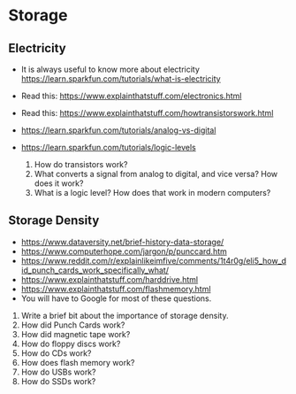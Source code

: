 # Storage
## Electricity
* It is always useful to know more about electricity <https://learn.sparkfun.com/tutorials/what-is-electricity>
* Read this: <https://www.explainthatstuff.com/electronics.html>
* Read this: <https://www.explainthatstuff.com/howtransistorswork.html>
* <https://learn.sparkfun.com/tutorials/analog-vs-digital>
* <https://learn.sparkfun.com/tutorials/logic-levels>

  1. How do transistors work?
  2. What converts a signal from analog to digital, and vice versa? How does it work?
  3. What is a logic level? How does that work in modern computers?


## Storage Density

   * <https://www.dataversity.net/brief-history-data-storage/>
   * <https://www.computerhope.com/jargon/p/punccard.htm>
   * <https://www.reddit.com/r/explainlikeimfive/comments/1t4r0g/eli5_how_did_punch_cards_work_specifically_what/>
   * <https://www.explainthatstuff.com/harddrive.html>
   * <https://www.explainthatstuff.com/flashmemory.html>
   * You will have to Google for most of these questions.

   1. Write a brief bit about the importance of storage density.
   2. How did Punch Cards work?
   3. How did magnetic tape work?
   4. How do floppy discs work?
   5. How do CDs work?
   6. How does flash memory work?
   7. How do USBs work?
   8. How do SSDs work?

